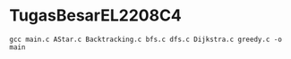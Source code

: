 # TugasBesarEL2208C4
```
gcc main.c AStar.c Backtracking.c bfs.c dfs.c Dijkstra.c greedy.c -o main
```
